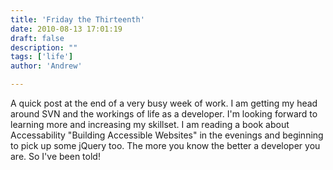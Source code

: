 ```yaml
---
title: 'Friday the Thirteenth'
date: 2010-08-13 17:01:19
draft: false
description: ""
tags: ['life']
author: 'Andrew'

---
```


A quick post at the end of a very busy week of work. I am getting my head around SVN and the workings of life as a developer. I'm looking forward to learning more and increasing my skillset. I am reading a book about Accessability "Building Accessible Websites" in the evenings and beginning to pick up some jQuery too. The more you know the better a developer you are. So I've been told!
